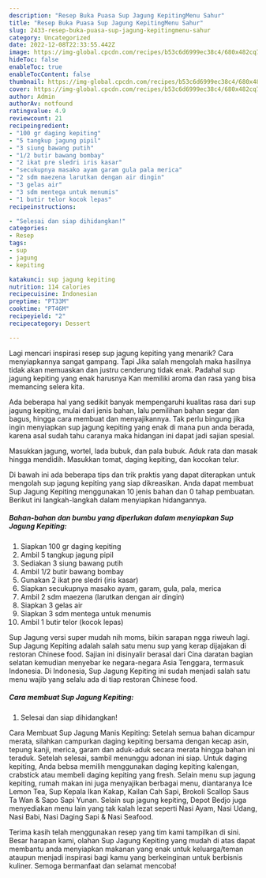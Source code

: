 ```yaml
---
description: "Resep Buka Puasa Sup Jagung KepitingMenu Sahur"
title: "Resep Buka Puasa Sup Jagung KepitingMenu Sahur"
slug: 2433-resep-buka-puasa-sup-jagung-kepitingmenu-sahur
category: Uncategorized
date: 2022-12-08T22:33:55.442Z
image: https://img-global.cpcdn.com/recipes/b53c6d6999ec38c4/680x482cq70/sup-jagung-kepiting-foto-resep-utama.jpg
hideToc: false
enableToc: true
enableTocContent: false
thumbnail: https://img-global.cpcdn.com/recipes/b53c6d6999ec38c4/680x482cq70/sup-jagung-kepiting-foto-resep-utama.jpg
cover: https://img-global.cpcdn.com/recipes/b53c6d6999ec38c4/680x482cq70/sup-jagung-kepiting-foto-resep-utama.jpg
author: Admin
authorAv: notfound
ratingvalue: 4.9
reviewcount: 21
recipeingredient:
- "100 gr daging kepiting"
- "5 tangkup jagung pipil"
- "3 siung bawang putih"
- "1/2 butir bawang bombay"
- "2 ikat pre sledri iris kasar"
- "secukupnya masako ayam garam gula pala merica"
- "2 sdm maezena larutkan dengan air dingin"
- "3 gelas air"
- "3 sdm mentega untuk menumis"
- "1 butir telor kocok lepas"
recipeinstructions:

- "Selesai dan siap dihidangkan!"
categories:
- Resep
tags:
- sup
- jagung
- kepiting

katakunci: sup jagung kepiting 
nutrition: 114 calories
recipecuisine: Indonesian
preptime: "PT33M"
cooktime: "PT46M"
recipeyield: "2"
recipecategory: Dessert

---
```



Lagi mencari inspirasi resep sup jagung kepiting yang menarik? Cara menyiapkannya sangat gampang. Tapi Jika salah mengolah maka hasilnya tidak akan memuaskan dan justru cenderung tidak enak. Padahal sup jagung kepiting yang enak harusnya Kan memiliki aroma dan rasa yang bisa memancing selera kita.


Ada beberapa hal yang sedikit banyak mempengaruhi kualitas rasa dari sup jagung kepiting, mulai dari jenis bahan, lalu pemilihan bahan segar dan bagus, hingga cara membuat dan menyajikannya. Tak perlu bingung jika ingin menyiapkan sup jagung kepiting yang enak di mana pun anda berada, karena asal sudah tahu caranya maka hidangan ini dapat jadi sajian spesial.

Masukkan jagung, wortel, lada bubuk, dan pala bubuk. Aduk rata dan masak hingga mendidih. Masukkan tomat, daging kepiting, dan kocokan telur.


Di bawah ini ada beberapa tips dan trik praktis yang dapat diterapkan untuk mengolah sup jagung kepiting yang siap dikreasikan. Anda dapat membuat Sup Jagung Kepiting menggunakan 10 jenis bahan dan 0 tahap pembuatan. Berikut ini langkah-langkah dalam menyiapkan hidangannya.

<!--inarticleads1-->

##### Bahan-bahan dan bumbu yang diperlukan dalam menyiapkan Sup Jagung Kepiting:

1. Siapkan 100 gr daging kepiting
1. Ambil 5 tangkup jagung pipil
1. Sediakan 3 siung bawang putih
1. Ambil 1/2 butir bawang bombay
1. Gunakan 2 ikat pre sledri (iris kasar)
1. Siapkan secukupnya masako ayam, garam, gula, pala, merica
1. Ambil 2 sdm maezena (larutkan dengan air dingin)
1. Siapkan 3 gelas air
1. Siapkan 3 sdm mentega untuk menumis
1. Ambil 1 butir telor (kocok lepas)


Sup Jagung versi super mudah nih moms, bikin sarapan ngga riweuh lagi. Sup Jagung Kepiting adalah salah satu menu sup yang kerap dijajakan di restoran Chinese food. Sajian ini disinyalir berasal dari Cina daratan bagian selatan kemudian menyebar ke negara-negara Asia Tenggara, termasuk Indonesia. Di Indonesia, Sup Jagung Kepiting ini sudah menjadi salah satu menu wajib yang selalu ada di tiap restoran Chinese food. 

<!--inarticleads2-->

##### Cara membuat Sup Jagung Kepiting:


1. Selesai dan siap dihidangkan!

Cara Membuat Sup Jagung Manis Kepiting: Setelah semua bahan dicampur merata, silahkan campurkan daging kepiting bersama dengan kecap asin, tepung kanji, merica, garam dan aduk-aduk secara merata hingga bahan ini teraduk. Setelah selesai, sambil menunggu adonan ini siap. Untuk daging kepiting, Anda bebsa memilih menggunakan daging kepiting kalengan, crabstick atau membeli daging kepiting yang fresh. Selain menu sup jagung kepiting, rumah makan ini juga menyajikan berbagai menu, diantaranya Ice Lemon Tea, Sup Kepala Ikan Kakap, Kailan Cah Sapi, Brokoli Scallop Saus Ta Wan &amp; Sapo Sapi Yunan. Selain sup jagung kepiting, Depot Bedjo juga menyediakan menu lain yang tak kalah lezat seperti Nasi Ayam, Nasi Udang, Nasi Babi, Nasi Daging Sapi &amp; Nasi Seafood. 

Terima kasih telah menggunakan resep yang tim kami tampilkan di sini. Besar harapan kami, olahan Sup Jagung Kepiting yang mudah di atas dapat membantu anda menyiapkan makanan yang enak untuk keluarga/teman ataupun menjadi inspirasi bagi kamu yang berkeinginan untuk berbisnis kuliner. Semoga bermanfaat dan selamat mencoba!
